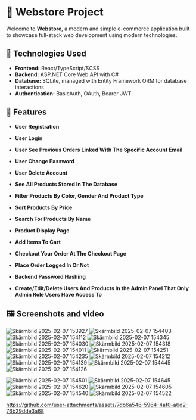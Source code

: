 # 🛒 Webstore Project

Welcome to **Webstore**, a modern and simple e-commerce application built to showcase full-stack web development using modern technologies.

## 🚀 Technologies Used

- **Frontend:** React/TypeScript/SCSS
- **Backend:** ASP.NET Core Web API with C#
- **Database:** SQLite, managed with Entity Framework ORM for database interactions
- **Authentication:** BasicAuth, OAuth, Bearer JWT

## 🌟 Features
- **User Registration**
- **User Login**
- **User See Previous Orders Linked With The Specific Account Email**
- **User Change Password**
- **User Delete Account**

- **See All Products Stored In The Database**
- **Filter Products By Color, Gender And Product Type**
- **Sort Products By Price**
- **Search For Products By Name**

- **Product Display Page**
- **Add Items To Cart**
- **Checkout Your Order At The Checkout Page**

- **Place Order Logged In Or Not**
  
- **Backend Password Hashing**

- **Create/Edit/Delete Users And Products In the Admin Panel That Only Admin Role Users Have Access To**

## 🖼️ Screenshots and video

![Skärmbild 2025-02-07 153927](https://github.com/user-attachments/assets/0b566d5e-a1b1-4360-958a-23c4fb2158b0)
![Skärmbild 2025-02-07 154403](https://github.com/user-attachments/assets/4df58b9f-ec86-4d5e-89cc-4956ced07d9d)
![Skärmbild 2025-02-07 154112](https://github.com/user-attachments/assets/93b429c2-49fd-4c77-b69c-30e402af7b76)
![Skärmbild 2025-02-07 154345](https://github.com/user-attachments/assets/740dbba8-2990-4b99-ad30-0bb5b9f8a72d)
![Skärmbild 2025-02-07 154030](https://github.com/user-attachments/assets/c7cb2f25-971f-4727-9e14-2000f68b72aa)
![Skärmbild 2025-02-07 154318](https://github.com/user-attachments/assets/7c65a417-ba4b-40df-a0ae-75b0e9407ea5)
![Skärmbild 2025-02-07 154011](https://github.com/user-attachments/assets/831dbf6b-dd9e-4420-803c-1a208c032c1d)
![Skärmbild 2025-02-07 154251](https://github.com/user-attachments/assets/fc7bfaa3-cf85-4378-8114-768ed27ecbea)
![Skärmbild 2025-02-07 154235](https://github.com/user-attachments/assets/dfc08046-d90b-4f5a-bdcb-ea559adda64f)
![Skärmbild 2025-02-07 154212](https://github.com/user-attachments/assets/8ef652ff-5a5b-4c91-8b2a-a1d6dc1c9d6c)
![Skärmbild 2025-02-07 154139](https://github.com/user-attachments/assets/af07dce4-0814-461f-823c-f45e79a2ecdd)
![Skärmbild 2025-02-07 154445](https://github.com/user-attachments/assets/5b12426a-ffc8-4e44-990d-48e4ac1f6221)
![Skärmbild 2025-02-07 154126](https://github.com/user-attachments/assets/1d7e10a8-931d-43aa-96ff-aab60b3fa346)

![Skärmbild 2025-02-07 154501](https://github.com/user-attachments/assets/2b8fd11f-a544-4fa4-bbfc-3ab69c040577)
![Skärmbild 2025-02-07 154645](https://github.com/user-attachments/assets/f7d9bfeb-811e-4349-bd6d-f03bb8c1e144)
![Skärmbild 2025-02-07 154620](https://github.com/user-attachments/assets/757c6f7a-60e2-4baa-9c78-81e6c113b620)
![Skärmbild 2025-02-07 154605](https://github.com/user-attachments/assets/1bca23a9-356b-4602-a410-bb0093db16bf)
![Skärmbild 2025-02-07 154540](https://github.com/user-attachments/assets/eeb844a8-1b2e-41c1-8f36-8203db5e7190)
![Skärmbild 2025-02-07 154522](https://github.com/user-attachments/assets/beb8905b-0df9-4ab4-b9ee-f5771d5c8a9a)


https://github.com/user-attachments/assets/7db6a546-5964-4af0-a6d2-76b29dde3a68
